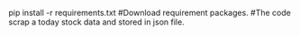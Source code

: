 pip install -r requirements.txt
#Download requirement packages.
#The code scrap a today stock data and stored in json file.
